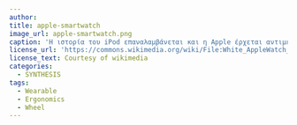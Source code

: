 ```yaml
---
author: 
title: apple-smartwatch
image_url: apple-smartwatch.png
caption: 'Η ιστορία του iPod επαναλαμβάνεται και η Apple έρχεται αντιμέτωπη με το ίδιο πρόβλημα εργονομίας το οποίο και επιλύει με τον ίδιο ακριβώς τρόπο δηλαδή την ροδέλα.'
license_url: 'https://commons.wikimedia.org/wiki/File:White_AppleWatch_with_Screen.png'
license_text: Courtesy of wikimedia
categories:
  - SYNTHESIS
tags:
  - Wearable
  - Ergonomics
  - Wheel
---
```

